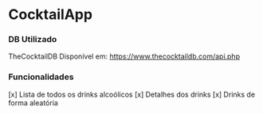 # CocktailApp

### DB Utilizado
TheCocktailDB
Disponível em: https://www.thecocktaildb.com/api.php

### Funcionalidades

[x] Lista de todos os drinks alcoólicos
[x] Detalhes dos drinks
[x] Drinks de forma aleatória
